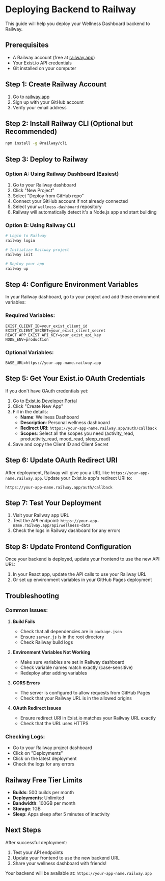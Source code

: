 # Deploying Backend to Railway

This guide will help you deploy your Wellness Dashboard backend to Railway.

## Prerequisites
- A Railway account (free at [railway.app](https://railway.app))
- Your Exist.io API credentials
- Git installed on your computer

## Step 1: Create Railway Account
1. Go to [railway.app](https://railway.app)
2. Sign up with your GitHub account
3. Verify your email address

## Step 2: Install Railway CLI (Optional but Recommended)
```bash
npm install -g @railway/cli
```

## Step 3: Deploy to Railway

### Option A: Using Railway Dashboard (Easiest)
1. Go to your Railway dashboard
2. Click "New Project"
3. Select "Deploy from GitHub repo"
4. Connect your GitHub account if not already connected
5. Select your `wellness-dashboard` repository
6. Railway will automatically detect it's a Node.js app and start building

### Option B: Using Railway CLI
```bash
# Login to Railway
railway login

# Initialize Railway project
railway init

# Deploy your app
railway up
```

## Step 4: Configure Environment Variables

In your Railway dashboard, go to your project and add these environment variables:

### Required Variables:
```
EXIST_CLIENT_ID=your_exist_client_id
EXIST_CLIENT_SECRET=your_exist_client_secret
REACT_APP_EXIST_API_KEY=your_exist_api_key
NODE_ENV=production
```

### Optional Variables:
```
BASE_URL=https://your-app-name.railway.app
```

## Step 5: Get Your Exist.io OAuth Credentials

If you don't have OAuth credentials yet:

1. Go to [Exist.io Developer Portal](https://exist.io/account/apps/)
2. Click "Create New App"
3. Fill in the details:
   - **Name**: Wellness Dashboard
   - **Description**: Personal wellness dashboard
   - **Redirect URI**: `https://your-app-name.railway.app/auth/callback`
   - **Scopes**: Select all the scopes you need (activity_read, productivity_read, mood_read, sleep_read)
4. Save and copy the Client ID and Client Secret

## Step 6: Update OAuth Redirect URI

After deployment, Railway will give you a URL like `https://your-app-name.railway.app`. Update your Exist.io app's redirect URI to:
```
https://your-app-name.railway.app/auth/callback
```

## Step 7: Test Your Deployment

1. Visit your Railway app URL
2. Test the API endpoint: `https://your-app-name.railway.app/api/wellness-data`
3. Check the logs in Railway dashboard for any errors

## Step 8: Update Frontend Configuration

Once your backend is deployed, update your frontend to use the new API URL:

1. In your React app, update the API calls to use your Railway URL
2. Or set up environment variables in your GitHub Pages deployment

## Troubleshooting

### Common Issues:

1. **Build Fails**
   - Check that all dependencies are in `package.json`
   - Ensure `server.js` is in the root directory
   - Check Railway build logs

2. **Environment Variables Not Working**
   - Make sure variables are set in Railway dashboard
   - Check variable names match exactly (case-sensitive)
   - Redeploy after adding variables

3. **CORS Errors**
   - The server is configured to allow requests from GitHub Pages
   - Check that your Railway URL is in the allowed origins

4. **OAuth Redirect Issues**
   - Ensure redirect URI in Exist.io matches your Railway URL exactly
   - Check that the URL uses HTTPS

### Checking Logs:
- Go to your Railway project dashboard
- Click on "Deployments"
- Click on the latest deployment
- Check the logs for any errors

## Railway Free Tier Limits

- **Builds**: 500 builds per month
- **Deployments**: Unlimited
- **Bandwidth**: 100GB per month
- **Storage**: 1GB
- **Sleep**: Apps sleep after 5 minutes of inactivity

## Next Steps

After successful deployment:
1. Test your API endpoints
2. Update your frontend to use the new backend URL
3. Share your wellness dashboard with friends!

Your backend will be available at: `https://your-app-name.railway.app` 